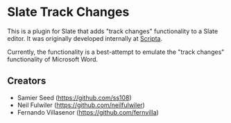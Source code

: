 # Slate Track Changes

This is a plugin for Slate that adds "track changes" functionality to a Slate editor. It was originally developed internally at [Scripta](https://www.getscripta.com/).

Currently, the functionality is a best-attempt to emulate the "track changes" functionality of Microsoft Word.

## Creators

- Samier Seed (https://github.com/ss108)
- Neil Fulwiler (https://github.com/neilfulwiler)
- Fernando Villasenor (https://github.com/fernvilla)